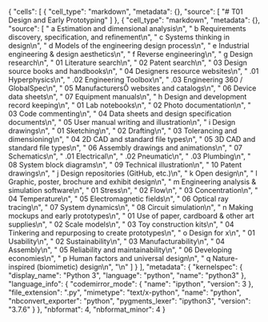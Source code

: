 {
 "cells": [
  {
   "cell_type": "markdown",
   "metadata": {},
   "source": [
    "# T01 Design and Early Prototyping"
   ]
  },
  {
   "cell_type": "markdown",
   "metadata": {},
   "source": [
    "    a Estimation and dimensional analysis\n",
    "    b Requirements discovery, specification, and refinement\n",
    "    c Systems thinking in design\n",
    "    d Models of the engineering design process\n",
    "    e Industrial engineering & design aesthetics\n",
    "    f Reverse engineering\n",
    "    g Design research\n",
    "        01 Literature search\n",
    "        02 Patent search\n",
    "        03 Design source books and handbooks\n",
    "        04 Designers resource websites\n",
    "            .01 Hyperphysics\n",
    "            .02 Engineering Toolbox\n",
    "            .03 Engineering 360 / GlobalSpec\n",
    "        05 ManufacturersÕ websites and catalogs\n",
    "        06 Device data sheets\n",
    "        07 Equipment manuals\n",
    "    h Design and development record keeping\n",
    "        01 Lab notebooks\n",
    "        02 Photo documentation\n",
    "        03 Code commenting\n",
    "        04 Data sheets and design specification documents\n",
    "        05 User manual writing and illustration\n",
    "    i Design drawings\n",
    "        01 Sketching\n",
    "        02 Drafting\n",
    "        03 Tolerancing and dimensioning\n",
    "        04 2D CAD and standard file types\n",
    "        05 3D CAD and standard file types\n",
    "        06 Assembly drawings and animations\n",
    "        07 Schematics\n",
    "            .01 Electrical\n",
    "            .02 Pneumatic\n",
    "            .03 Plumbing\n",
    "        08 System block diagrams\n",
    "        09 Technical illustration\n",
    "        10 Patent drawings\n",
    "    j Design repositories (GitHub, etc.)\n",
    "    k Open design\n",
    "    l Graphic, poster, brochure and exhibit design\n",
    "    m Engineering analysis & simulation software\n",
    "        01 Stress\n",
    "        02 Flow\n",
    "        03 Concentration\n",
    "        04 Temperature\n",
    "        05 Electromagnetic fields\n",
    "        06 Optical ray tracing\n",
    "        07 System dynamics\n",
    "        08 Circuit simulation\n",
    "    n Making mockups and early prototypes\n",
    "        01 Use of paper, cardboard & other art supplies\n",
    "        02 Scale models\n",
    "        03 Toy construction kits\n",
    "        04 Tinkering and repurposing to create prototypes\n",
    "    o Design for x\n",
    "        01 Usability\n",
    "        02 Sustainability\n",
    "        03 Manufacturability\n",
    "        04 Assembly\n",
    "        05 Reliability and maintainability\n",
    "        06 Developing economies\n",
    "    p Human factors and universal design\n",
    "    q Nature-inspired (biomimetic) design\n",
    "\n"
   ]
  }
 ],
 "metadata": {
  "kernelspec": {
   "display_name": "Python 3",
   "language": "python",
   "name": "python3"
  },
  "language_info": {
   "codemirror_mode": {
    "name": "ipython",
    "version": 3
   },
   "file_extension": ".py",
   "mimetype": "text/x-python",
   "name": "python",
   "nbconvert_exporter": "python",
   "pygments_lexer": "ipython3",
   "version": "3.7.6"
  }
 },
 "nbformat": 4,
 "nbformat_minor": 4
}
